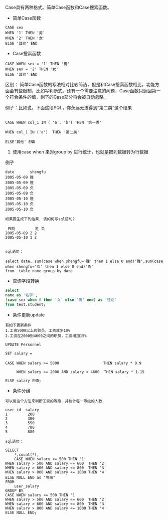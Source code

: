 Case具有两种格式。简单Case函数和Case搜索函数。

- 简单Case函数

```
CASE sex
WHEN '1' THEN '男'
WHEN '2' THEN '女'
ELSE '其他' END
```

- Case搜索函数 

```
CASE WHEN sex = '1' THEN '男' 
WHEN sex = '2' THEN '女' 
ELSE '其他' END
```

区别： 简单Case函数的写法相对比较简洁，但是和Case搜索函数相比，功能方面会有些限制，比如写判断式。还有一个需要注意的问题，Case函数只返回第一个符合条件的值，剩下的Case部分将会被自动忽略。

例子：比如说，下面这段SQL，你永远无法得到“第二类”这个结果 

```

CASE WHEN col_1 IN ( 'a', 'b') THEN '第一类' 

WHEN col_1 IN ('a')  THEN '第二类' 

ELSE'其他' END
```


1.  使用case  when  来对group by 进行统计，也就是把列数据转为行数据

例子

```
date       shengfu
2005-05-09 胜
2005-05-09 胜
2005-05-09 负
2005-05-09 负
2005-05-10 胜
2005-05-10 负
2005-05-10 负

如果要生成下列结果, 该如何写sql语句?

 日期         胜 负
2005-05-09 2 2
2005-05-10 1 2


sql语句：

select date, sum(case when shengfu='胜' then 1 else 0 end)'胜',sum(case when shengfu='负' then 1 else 0 end)'负' 
from  table_name group by date
```

- 查询字段转换

```sql
select
name as '名字',
(case sex when 0 then '女' else '男' end) as '性别'
from test.student;
```


- 条件更新update

```
有如下更新条件
1.工资5000以上的职员，工资减少10%
2.工资在2000到4600之间的职员，工资增加15%

UPDATE Personnel

SET salary =

CASE WHEN salary >= 5000  　                THEN salary * 0.9 

     WHEN salary >= 2000 AND salary < 4600  THEN salary * 1.15 

ELSE salary END; 
```

- 条件分组

```
可以用这个方法来判断工资的等级，并统计每一等级的人数

user_id  salary
1         200
2         300
3         550     
4         700    
5         880

sql语句：

SELECT
	*,count(*),
	CASE WHEN salary <= 500 THEN '1'
WHEN salary > 500 AND salary <= 600  THEN '2' 
WHEN salary > 600 AND salary <= 800  THEN '3' 
WHEN salary > 800 AND salary <= 1000 THEN '4' 
ELSE NULL END as "等级"
FROM
	user_salary 
GROUP BY
CASE WHEN salary <= 500 THEN '1'
WHEN salary > 500 AND salary <= 600  THEN '2' 
WHEN salary > 600 AND salary <= 800  THEN '3' 
WHEN salary > 800 AND salary <= 1000 THEN '4' 
ELSE NULL END;
```
